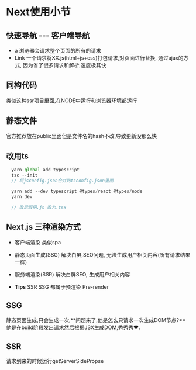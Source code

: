 # Next使用小节
## 快速导航 --- 客户端导航
* a
  浏览器会请求整个页面的所有的请求
* Link
  一个请求将XX.js(html+js+css)打包请求,对页面进行替换, 通过ajax的方式, 因为省了很多请求和解析,速度极其快

## 同构代码
类似这种ssr项目里面,在NODE中运行和浏览器环境都运行

## 静态文件
官方推荐放在public里面但是文件名的hash不改,导致更新没那么快

## 改用ts
```js
  yarn global add typescript
  tsc --init
  // 将jsconfig.json合并到tsconfig.json里面

  yarn add --dev typescript @types/react @types/node 
  yarn dev

  // 改后缀把.js 改为.tsx
```

## Next.js 三种渲染方式
* 客户端渲染
  类似spa
* 静态页面生成(SSG)
  解决白屏,SEO问题, 无法生成用户相关内容(所有请求结果一样)
* 服务端渲染(SSR)
  解决白屏SEO, 生成用户相关内容

* **Tips** SSR SSG 都属于预渲染 Pre-render

## SSG
静态页面生成,只会生成一次,**问题来了,他是怎么只请求一次生成DOM节点?**他是在build阶段发出请求然后根据JSX生成DOM,秀秀秀❤.


## SSR
请求到来的时候运行getServerSidePropse